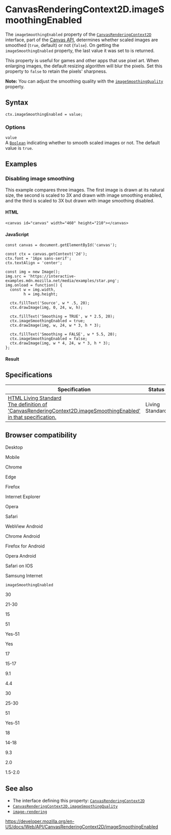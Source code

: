 # CanvasRenderingContext2D.imageSmoothingEnabled

The `imageSmoothingEnabled` property of the [`CanvasRenderingContext2D`](../canvasrenderingcontext2d) interface, part of the [Canvas API](../canvas_api), determines whether scaled images are smoothed (`true`, default) or not (`false`). On getting the `imageSmoothingEnabled` property, the last value it was set to is returned.

This property is useful for games and other apps that use pixel art. When enlarging images, the default resizing algorithm will blur the pixels. Set this property to `false` to retain the pixels' sharpness.

**Note:** You can adjust the smoothing quality with the [`imageSmoothingQuality`](imagesmoothingquality) property.

## Syntax

    ctx.imageSmoothingEnabled = value;

### Options

`value`  
A [`Boolean`](https://developer.mozilla.org/en-US/docs/Web/JavaScript/Reference/Global_Objects/Boolean) indicating whether to smooth scaled images or not. The default value is `true`.

## Examples

### Disabling image smoothing

This example compares three images. The first image is drawn at its natural size, the second is scaled to 3X and drawn with image smoothing enabled, and the third is scaled to 3X but drawn with image smoothing disabled.

#### HTML

    <canvas id="canvas" width="460" height="210"></canvas>

#### JavaScript

    const canvas = document.getElementById('canvas');

    const ctx = canvas.getContext('2d');
    ctx.font = '16px sans-serif';
    ctx.textAlign = 'center';

    const img = new Image();
    img.src = 'https://interactive-examples.mdn.mozilla.net/media/examples/star.png';
    img.onload = function() {
      const w = img.width,
            h = img.height;

      ctx.fillText('Source', w * .5, 20);
      ctx.drawImage(img, 0, 24, w, h);

      ctx.fillText('Smoothing = TRUE', w * 2.5, 20);
      ctx.imageSmoothingEnabled = true;
      ctx.drawImage(img, w, 24, w * 3, h * 3);

      ctx.fillText('Smoothing = FALSE', w * 5.5, 20);
      ctx.imageSmoothingEnabled = false;
      ctx.drawImage(img, w * 4, 24, w * 3, h * 3);
    };

#### Result

## Specifications

<table><thead><tr class="header"><th>Specification</th><th>Status</th><th>Comment</th></tr></thead><tbody><tr class="odd"><td><a href="https://html.spec.whatwg.org/multipage/scripting.html#dom-context-2d-imagesmoothingenabled">HTML Living Standard<br />
<span class="small">The definition of 'CanvasRenderingContext2D.imageSmoothingEnabled' in that specification.</span></a></td><td><span class="spec-living">Living Standard</span></td><td></td></tr></tbody></table>

## Browser compatibility

Desktop

Mobile

Chrome

Edge

Firefox

Internet Explorer

Opera

Safari

WebView Android

Chrome Android

Firefox for Android

Opera Android

Safari on IOS

Samsung Internet

`imageSmoothingEnabled`

30

21-30

15

51

Yes-51

Yes

17

15-17

9.1

4.4

30

25-30

51

Yes-51

18

14-18

9.3

2.0

1.5-2.0

## See also

- The interface defining this property: [`CanvasRenderingContext2D`](../canvasrenderingcontext2d)
- [`CanvasRenderingContext2D.imageSmoothingQuality`](imagesmoothingquality)
- [`image-rendering`](https://developer.mozilla.org/en-US/docs/Web/CSS/image-rendering)

<a href="https://developer.mozilla.org/en-US/docs/Web/API/CanvasRenderingContext2D/imageSmoothingEnabled" class="_attribution-link">https://developer.mozilla.org/en-US/docs/Web/API/CanvasRenderingContext2D/imageSmoothingEnabled</a>

